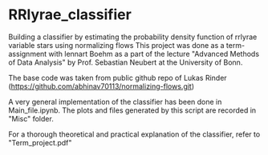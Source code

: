 # RRlyrae_classifier
Building a classifier by estimating the probability density function of rrlyrae variable stars using normalizing flows
This project was done as a term-assignment with lennart Boehm as a part of the lecture "Advanced Methods of Data Analysis" by Prof. Sebastian Neubert at the University of Bonn.

The base code was taken from public github repo of Lukas Rinder (https://github.com/abhinav70113/normalizing-flows.git)

A very general implementation of the classifier has been done in Main_file.ipynb. The plots and files generated by this script are recorded in "Misc" folder.

For a thorough theoretical and practical explanation of the classifier, refer to "Term_project.pdf"
